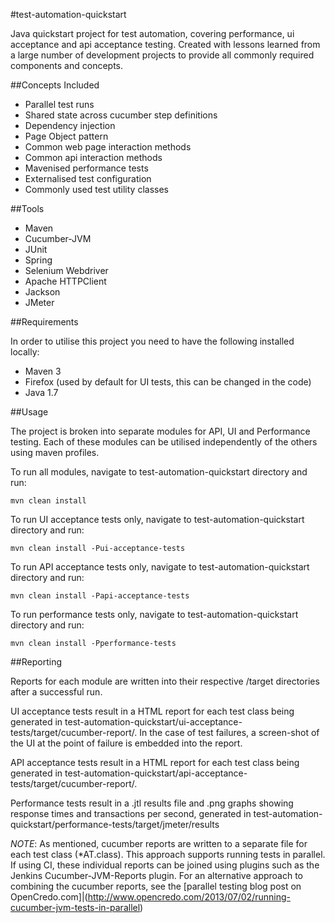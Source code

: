 
#test-automation-quickstart

Java quickstart project for test automation, covering performance, ui acceptance and api acceptance testing.
Created with lessons learned from a large number of development projects to provide all commonly required components and concepts.

##Concepts Included

* Parallel test runs
* Shared state across cucumber step definitions
* Dependency injection
* Page Object pattern
* Common web page interaction methods
* Common api interaction methods
* Mavenised performance tests
* Externalised test configuration
* Commonly used test utility classes

##Tools

* Maven
* Cucumber-JVM
* JUnit
* Spring
* Selenium Webdriver
* Apache HTTPClient
* Jackson
* JMeter

##Requirements

In order to utilise this project you need to have the following installed locally:

* Maven 3
* Firefox (used by default for UI tests, this can be changed in the code)
* Java 1.7

##Usage

The project is broken into separate modules for API, UI and Performance testing. Each of these modules can be utilised independently of the others using maven profiles.

To run all modules, navigate to test-automation-quickstart directory and run:

`mvn clean install`

To run UI acceptance tests only, navigate to test-automation-quickstart directory and run:

`mvn clean install -Pui-acceptance-tests`

To run API acceptance tests only, navigate to test-automation-quickstart directory and run:

`mvn clean install -Papi-acceptance-tests`

To run performance tests only, navigate to test-automation-quickstart directory and run:

`mvn clean install -Pperformance-tests`

##Reporting

Reports for each module are written into their respective /target directories after a successful run.

UI acceptance tests result in a HTML report for each test class being generated in test-automation-quickstart/ui-acceptance-tests/target/cucumber-report/.
In the case of test failures, a screen-shot of the UI at the point of failure is embedded into the report.

API acceptance tests result in a HTML report for each test class being generated in test-automation-quickstart/api-acceptance-tests/target/cucumber-report/.

Performance tests result in a .jtl results file and .png graphs showing response times and transactions per second, generated in test-automation-quickstart/performance-tests/target/jmeter/results

*NOTE*:
As mentioned, cucumber reports are written to a separate file for each test class (*AT.class). This approach supports running tests in parallel.
If using CI, these individual reports can be joined using plugins such as the Jenkins Cucumber-JVM-Reports plugin.
For an alternative approach to combining the cucumber reports, see the [parallel testing blog post on OpenCredo.com]|(http://www.opencredo.com/2013/07/02/running-cucumber-jvm-tests-in-parallel)
